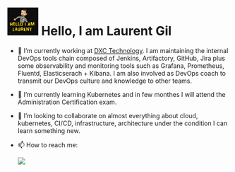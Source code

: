 
# <img src="laurent.png" width="70px"></src>   Hello, I am **Laurent Gil**

- 🔭 I’m currently working at [DXC Technology](https://www.dxc.technology). I am maintaining the internal DevOps tools chain composed of Jenkins, Artifactory, GitHub, Jira plus some observability and monitoring tools such as Grafana, Prometheus, Fluentd, Elasticserach + Kibana. I am also involved as DevOps coach to transmit our DevOps culture and knowledge to other teams.

- 🌱 I’m currently learning Kubernetes and in few monthes I will attend the Administration Certification exam.

- 👯 I’m looking to collaborate on almost everything about cloud, kubernetes, CI/CD, infrastructure, architecture under the condition I can learn something new.

- 📫 How to reach me:

  <a href="https://www.linkedin.com/in/laurent-gil/?locale=en_US" target="_blank">
    <img src="https://www.anaf.fr/wp-content/uploads/2016/08/linkedin.jpg" width="100px" >
  </a>
